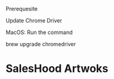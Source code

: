 Prerequesite

Update Chrome Driver

MacOS: Run the command

brew upgrade chromedriver
# SalesHood Artwoks
